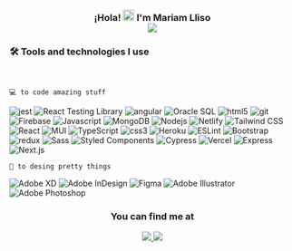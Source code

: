 <h3 align="center">
  ¡Hola! <img src="https://media.giphy.com/media/hvRJCLFzcasrR4ia7z/giphy.gif" width="20"> I'm Mariam Lliso
  </br>
  <img src="https://readme-typing-svg.herokuapp.com?font=Nunito&color=61DAFB&center=true&vCenter=true&lines=Frontend+Developer;Backend+Developer;UX%2FUI+Designer+in+training">
</h3>

### 🛠 Tools and technologies I use

</br>

`💻 to code amazing stuff`

<p>
  <img alt="jest" src="https://img.shields.io/badge/-Jest-C21325?style=flat-square&logo=jest&logoColor=white" />
  <img alt="React Testing Library" src="https://img.shields.io/badge/-React Testing Library-C21325?style=flat-square&logo=Testing Library&logoColor=white" />
  <img alt="angular" src="https://img.shields.io/badge/-Angular-DD0031?style=flat-square&logo=angular&logoColor=white" />
  <img alt="Oracle SQL" src="https://img.shields.io/badge/-Oracle SQL-F80000?style=flat-square&logo=Oracle&logoColor=white" />
  <img alt="html5" src="https://img.shields.io/badge/-HTML5-E34F26?style=flat-square&logo=html5&logoColor=white" />
  <img alt="git" src="https://img.shields.io/badge/-Git-F05032?style=flat-square&logo=git&logoColor=white" />
  <img alt="Firebase" src="https://img.shields.io/badge/-Firebase-FFCA28?style=flat-square&logo=Firebase&logoColor=black" />
  <img alt="Javascript" src="https://img.shields.io/badge/-Javascript-F7DF1E?style=flat-square&logo=JavaScript&logoColor=black" />
  <img alt="MongoDB" src="https://img.shields.io/badge/-MongoDB-76D04B?style=flat-square&logo=mongodb&logoColor=white" />
  <img alt="Nodejs" src="https://img.shields.io/badge/-Nodejs-339933?style=flat-square&logo=Node.js&logoColor=white" />
  <img alt="Netlify" src="https://img.shields.io/badge/-Netlify-00C7B7?style=flat-square&logo=Netlify&logoColor=white" />
  <img alt="Tailwind CSS" src="https://img.shields.io/badge/-Tailwind CSS-06B6D4?style=flat-square&logo=Tailwind CSS&logoColor=white" />
  <img alt="React" src="https://img.shields.io/badge/-React-61DAFB?style=flat-square&logo=react&logoColor=black" />
  <img alt="MUI" src="https://img.shields.io/badge/-MUI-007FFF?style=flat-square&logo=MUI&logoColor=white" />
  <img alt="TypeScript" src="https://img.shields.io/badge/-TypeScript-007ACC?style=flat-square&logo=typescript&logoColor=white" />
  <img alt="css3" src="https://img.shields.io/badge/-CSS3-1572B6?style=flat-square&logo=css3&logoColor=white" />
  <img alt="Heroku" src="https://img.shields.io/badge/-Heroku-430098?style=flat-square&logo=heroku&logoColor=white" />
  <img alt="ESLint" src="https://img.shields.io/badge/-ESLint-4B32C3?style=flat-square&logo=ESLint&logoColor=white" />
  <img alt="Bootstrap" src="https://img.shields.io/badge/-Bootstrap-7952B3?style=flat-square&logo=Bootstrap&logoColor=white" />
  <img alt="redux" src="https://img.shields.io/badge/-Redux-764ABC?style=flat-square&logo=redux&logoColor=white" />
  <img alt="Sass" src="https://img.shields.io/badge/-Sass-CC6699?style=flat-square&logo=sass&logoColor=white" />
  <img alt="Styled Components" src="https://img.shields.io/badge/-Styled_Components-db7092?style=flat-square&logo=styled-components&logoColor=white" />
  <img alt="Cypress" src="https://img.shields.io/badge/-Cypress-17202C?style=flat-square&logo=Cypress&logoColor=white" />
  <img alt="Vercel" src="https://img.shields.io/badge/-Vercel-000000?style=flat-square&logo=vercel&logoColor=white" />
  <img alt="Express" src="https://img.shields.io/badge/-Express-000000?style=flat-square&logo=Express&logoColor=white" />
  <img alt="Next.js" src="https://img.shields.io/badge/-Next.js-000000?style=flat-square&logo=Next.js&logoColor=white" />
</p>

`🎨 to desing pretty things`

<p>
  <img alt="Adobe XD" src="https://img.shields.io/badge/-Adobe XD-f15bb5?style=flat-square&logo=Adobe XD&logoColor=white" />
  <img alt="Adobe InDesign" src="https://img.shields.io/badge/-Adobe InDesign-FF3366?style=flat-square&logo=Adobe InDesign&logoColor=white" />
  <img alt="Figma" src="https://img.shields.io/badge/-Figma-FF7262?style=flat-square&logo=Figma&logoColor=white" />
  <img alt="Adobe Illustrator" src="https://img.shields.io/badge/-Adobe Illustrator-FF9A00?style=flat-square&logo=Adobe Illustrator&logoColor=white" />
  <img alt="Adobe Photoshop" src="https://img.shields.io/badge/-Adobe Photoshop-31A8FF?style=flat-square&logo=Adobe Photoshop&logoColor=white" />
</p>

<h3 align="center">
  You can find me at
</h3>

<p align="center">
  <a href="https://www.linkedin.com/in/mariam-lliso/">
    <img src="https://img.shields.io/badge/LinkedIn-%230077B5.svg?&style=flat-square&logo=linkedin&logoColor=white" />
  </a>
  <a href="https://www.behance.net/mariamlliso">
    <img src="https://img.shields.io/badge/Behance-0054F7?style=flat-square&logo=behance&logoColor=white" />        
  </a>
</p>
